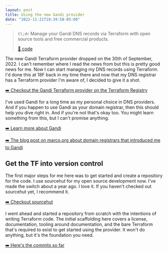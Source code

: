 ```yaml
---
layout: post
title: Using the new Gandi provider
date: "2022-11-21T19:39:58-05:00"
---
```


> `tl;dr` Manage your Gandi DNS records via Terraform with open source tools and
> free commercial products. 
>
> [🔗 code](https://git.sr.ht/~rogeruiz/dns)

The new Gandi Terraform provider dropped on the 30th of September, 2022. I can't
remember where I read the news from but this is pretty good news for me. Now I
can start managing my DNS records using Terraform. I'd done this at 18F back in
my time there and now that my DNS registrar has a Terraform provider I'm aware
of, I decided to give it a shot.

[➡️  Checkout the Gandi Terraform provider on the Terraform Registry](https://registry.terraform.io/providers/go-gandi/gandi/2.2.0)

I've used Gandi for a long time as my personal choice in DNS providers. And if
you happen to use Gandi as your domain registrar, then this should help you dive
right in. And if you're not that's okay too. You might learn something from
this, but I can't promise anything.

[➡️  Learn more about Gandi](https://www.gandi.net/)

[➡️  The blog post on marco.org about domain registrars that introduced me to Gandi](https://marco.org/2011/04/14/why-is-it-so-hard-to-be-a-good-registrar)

## Get the TF into version control

The first major steps for me here was to get started and create a repository for
the code. I use sourcehut for my open source development now. I've made the
switch about a year ago. I love it. If you haven't checked out sourcehut yet, I
recommend it. 

[➡️  Checkout sourcehut](https://sr.ht/)

I went ahead and started a repository from scratch with the intentions of
writing Terraform code. The initial scaffolding here covers a license,
documentation, tooling around documentation, and the bare Terraform that's
required to exist to get started using the provider. It won't do anything, but
it's the foundation you need.

[➡️  Here's the commits so far](https://git.sr.ht/~rogeruiz/dns/log?from=1b314fe5ccf1d3e096b5f96c29406e8235d18e10#log-1b314fe5ccf1d3e096b5f96c29406e8235d18e10)


